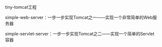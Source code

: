 tiny-tomcat工程

simple-web-server：一步一步实现Tomcat之一——实现一个非常简单的Web服务器   

simple-servlet-server：一步一步实现Tomcat之二——实现一个简单的Servlet容器

